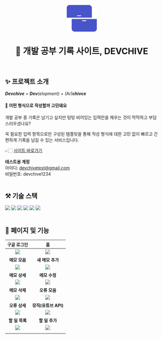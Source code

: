 <div align="center">
  <a href="https://wondrous-cajeta-c9a9c3.netlify.app/">
  <img src="./public/logo.png" width="100px" alt="devchive logo"/>
  </a>

  <br>

  # 📝 개발 공부 기록 사이트, DEVCHIVE

  <br>
</div>



## ✨ 프로젝트 소개

***Devchive** = **Dev**(elopment) + (Ar)**chivce***


#### 🤔 어떤 형식으로 작성할까 고민돼요

개발 공부 중 기록은 남기고 싶지만 텅텅 비어있는 입력란을 채우는 것이 막막하고 부담스러우셨나요?

꼭 필요한 입력 항목으로만 구성된 템플릿을 통해 작성 형식에 대한 고민 없이 빠르고 간편하게 기록을 남길 수 있는 서비스입니다.<br>

👉🏻 [사이트 바로가기](https://wondrous-cajeta-c9a9c3.netlify.app/)<br><br>
**테스트용 계정**<br>
아이디: devchivetest@gmail.com<br>
비밀번호: devchive1234
<br>
<br>


## ⚒️ 기술 스택

<img src="https://img.shields.io/badge/JavaScript-F7DF1E?style=for-the-badge&logo=javascript&logoColor=black">
<img src="https://img.shields.io/badge/React-61DAFB?style=for-the-badge&logo=React&logoColor=white">
<img src="https://img.shields.io/badge/reactquery-FF4154?style=for-the-badge&logo=reactquery&logoColor=white">
<img src="https://img.shields.io/badge/styled%20components-DB7093?style=for-the-badge&logo=styled-components&logoColor=white">
<img src="https://img.shields.io/badge/yarn-2C8EBB?style=for-the-badge&logo=yarn&logoColor=white">
<img src="https://img.shields.io/badge/netlify-00C7B7?style=for-the-badge&logo=netlify&logoColor=black">


<br>
<br>


## 📝 페이지 및 기능

|                                                                            구글 로그인                                                                             |                                                                       홈                                                                        |
| :------------------------------------------------------------------------------------------------------------------------------------------------------------: | :-----------------------------------------------------------------------------------------------------------------------------------------------: |
| <img width="100%" src="https://github.com/lsy20140/react-devchive-project/assets/68267094/a52c9abe-2348-4188-95e6-cfd4a77af170"/> | <img width="100%" src="https://github.com/lsy20140/react-devchive-project/assets/68267094/6e2042af-a28d-4afa-9ede-35773b1a9d7a"/> |
|                                                                            **메모 모음**                                                                            |                                                                       **새 메모 추가**                                                                        |
|       <img width="100%" src="https://github.com/lsy20140/react-devchive-project/assets/68267094/14e8c528-f33c-4903-8e83-97d61dd1dd82"/>       |  <img width="100%" src="https://github.com/lsy20140/react-devchive-project/assets/68267094/433b7aa4-3d43-466f-aabc-ba1994790b35"/>   |
|                                                                          **메모 상세**                                                                           |                                                                      **메모 수정**                                                                       |
|                <img width="100%" src="https://github.com/lsy20140/react-devchive-project/assets/68267094/0a3541a2-cb28-4969-89b1-a823f04f5044"/>                 |          <img width="100%" src="https://github.com/lsy20140/react-devchive-project/assets/68267094/ffdef1b2-e3e7-449e-bfb1-e97b7bae108f"/>          |
|                                                                          **메모 삭제**                                                                           |                                                                      **오류 모음**                                                                       |
|                <img width="100%" src="https://github.com/lsy20140/react-devchive-project/assets/68267094/b35a2187-8c44-48fd-a561-0de99a843643"/>                 |          <img width="100%" src="https://github.com/lsy20140/react-devchive-project/assets/68267094/32e19a35-4e08-40f3-a159-8f7ccd43e3f8"/>          |
|                                                                          **오류 상세**                                                                           |                                                                      **뮤직(유튜브 API)**                                                                       |
|                <img width="100%" src="https://github.com/lsy20140/react-devchive-project/assets/68267094/0d30564d-3ab7-4015-90be-16381bd75e53"/>                 |          <img width="100%" src="https://github.com/lsy20140/react-devchive-project/assets/68267094/be0f0e25-cffe-4732-90c5-63890324a133"/>          |
|                                                                          **할 일 목록**                                                                           |                                                                      **할 일 추가**                                                                       |
|                <img width="100%" src="https://github.com/lsy20140/react-devchive-project/assets/68267094/398f55b0-4ca0-4865-9317-c0a29d9ac25c"/>             |         <img width="100%" src="https://github.com/lsy20140/react-devchive-project/assets/68267094/de965cbb-7bfa-44b5-a40f-e47d1dfe6808"/>
          |
